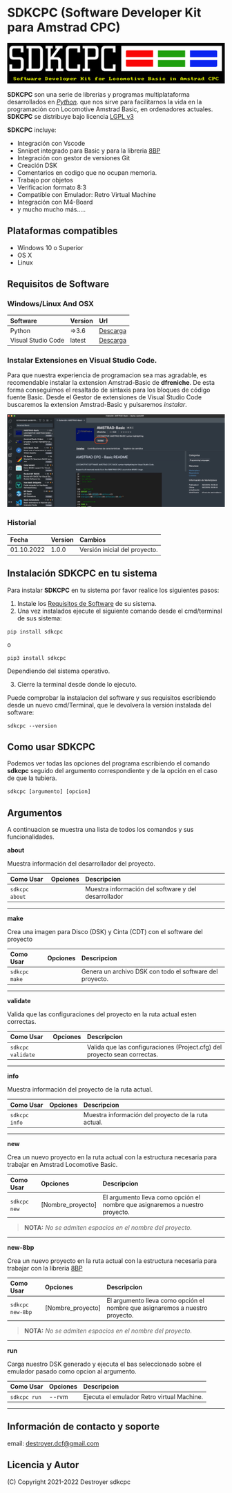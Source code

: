 # SDKCPC (Software Developer Kit para Amstrad CPC)

![image](screenshot/about.png)

**SDKCPC** son una serie de librerias y programas multiplataforma desarrollados en *[Python](https://www.python.org/downloads/)*. que nos sirve para facilitarnos la vida en la programación con Locomotive Amstrad Basic, en ordenadores actuales. **SDKCPC** se distribuye bajo licencia [LGPL v3](https://www.python.org/downloads/)

**SDKCPC** incluye: 

- Integración con Vscode
- Snnipet integrado para Basic y para la libreria [8BP](https://github.com/jjaranda13/8BP)
- Integración con gestor de versiones Git
- Creación DSK
- Comentarios en codigo que no ocupan memoria.
- Trabajo por objetos
- Verificacion formato 8:3
- Compatible con Emulador: Retro Virtual Machine
- Integración con M4-Board
- y mucho mucho más.....


## Plataformas compatibles

- Windows 10 o Superior
- OS X
- Linux


## Requisitos de Software


### Windows/Linux And OSX
| Software  | Version  | Url |
|:----------|:----------|:----------|
| Python    | =>3.6    | [Descarga](https://www.python.org/downloads/)    |
| Visual Studio Code    | latest   | [Descarga](https://code.visualstudio.com/download)    |

### Instalar Extensiones en Visual Studio Code.

Para que nuestra experiencia de programacion sea mas agradable, es recomendable instalar la extension Amstrad-Basic de **dfreniche**. De esta forma conseguimos el resaltado de sintaxis para los bloques de código fuente Basic. Desde el Gestor de extensiones de Visual Studio Code buscaremos la extension Amstrad-Basic y pulsaremos *instalar*.

![image](screenshot/extension.jpg)


### Historial
| Fecha  | Version  | Cambios  |
|:----------|:----------|:----------|
| 01.10.2022   | 1.0.0  | Versión inicial del proyecto.    |


## Instalación SDKCPC en tu sistema

Para instalar **SDKCPC** en tu sistema por favor realice los siguientes pasos:

1. Instale los [Requisitos de Software](#Requisitos-de-Software) de su sistema.
2. Una vez instalados ejecute el siguiente comando desde el cmd/terminal de sus sistema:

```
pip install sdkcpc
```
o

```
pip3 install sdkcpc
```
Dependiendo del sistema operativo.


3. Cierre la terminal desde donde lo ejecuto.

Puede comprobar la instalacion del software y sus requisitos escribiendo desde un nuevo cmd/Terminal, que le devolvera la versión instalada del software:

```
sdkcpc --version
```


## Como usar SDKCPC
Podemos ver todas las opciones del programa escribiendo el comando **sdkcpc** seguido del argumento correspondiente y de la opción en el caso de que la tubiera.

```
sdkcpc [argumento] [opcion]
```

## Argumentos

A continuacion se muestra una lista de todos los comandos y sus funcionalidades.

**about**

Muestra información del desarrollador del proyecto.

| Como Usar  | Opciones  | Descripcion  |
|:----------|:----------|:----------|
| `sdkcpc about`    |     | Muestra información del software y del desarrollador    |

---
**make**

Crea una imagen para Disco (DSK) y Cinta (CDT) con el software del proyecto


| Como Usar  | Opciones  | Descripcion  |
|:----------|:----------|:----------|
| `sdkcpc make`    |     | Genera un archivo DSK con todo el software del proyecto.    |

---
**validate**

Valida que las configuraciones del proyecto en la ruta actual esten correctas.

| Como Usar  | Opciones  | Descripcion  |
|:----------|:----------|:----------|
| `sdkcpc validate`    |     | Valida que las configuraciones (Project.cfg) del proyecto sean correctas.|

---
**info**

Muestra información del proyecto de la ruta actual.

| Como Usar  | Opciones  | Descripcion  |
|:----------|:----------|:----------|
| `sdkcpc info`    |    | Muestra información del proyecto de la ruta actual.|

---
**new**

Crea un nuevo proyecto en la ruta actual con la estructura necesaria para trabajar en Amstrad Locomotive Basic.

| Como Usar  | Opciones  | Descripcion  |
|:----------|:----------|:----------|
| `sdkcpc new`    | [Nombre_proyecto]  | El argumento lleva como opción el nombre que asignaremos a nuestro proyecto.|

> **NOTA:** *No se admiten espacios en el nombre del proyecto.*

---
**new-8bp**

Crea un nuevo proyecto en la ruta actual con la estructura necesaria para trabajar con la libreria  [8BP](https://github.com/jjaranda13/8BP)

| Como Usar  | Opciones  | Descripcion  |
|:----------|:----------|:----------|
| `sdkcpc new-8bp`    | [Nombre_proyecto]  |El argumento lleva como opción el nombre que asignaremos a nuestro proyecto.|
> **NOTA:** *No se admiten espacios en el nombre del proyecto.*
---
**run**

Carga nuestro DSK generado y ejecuta el bas seleccionado sobre el emulador pasado como opcion al argumento.

| Como Usar  | Opciones  | Descripcion  |
|:----------|:----------|:----------|
| `sdkcpc run`    |  --rvm   | Ejecuta el emulador Retro virtual Machine.|
---


## Información de contacto y soporte
email: destroyer.dcf@gmail.com


## Licencia y Autor
(C) Copyright 2021-2022 Destroyer sdkcpc

